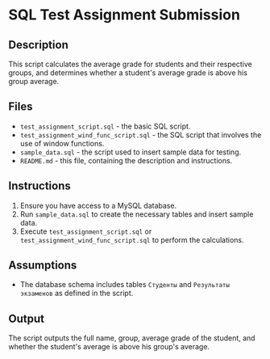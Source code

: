 # SQL Test Assignment Submission

## Description
This script calculates the average grade for students and their respective groups, and determines whether a student's average grade is above his group average.

## Files
- `test_assignment_script.sql` - the basic SQL script.
- `test_assignment_wind_func_script.sql` - the SQL script that involves the use of window functions.
- `sample_data.sql` - the script used to insert sample data for testing.
- `README.md` - this file, containing the description and instructions.

## Instructions
1. Ensure you have access to a MySQL database.
2. Run `sample_data.sql` to create the necessary tables and insert sample data.
3. Execute `test_assignment_script.sql` or `test_assignment_wind_func_script.sql` to perform the calculations.

## Assumptions
- The database schema includes tables `Студенты` and `Результаты экзаменов` as defined in the script.

## Output
The script outputs the full name, group, average grade of the student, and whether the student's average is above his group's average.
